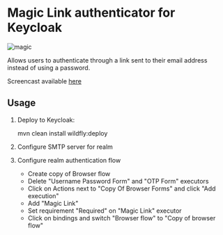 # Magic Link authenticator for Keycloak

![magic](https://media.giphy.com/media/12NUbkX6p4xOO4/giphy.gif)

Allows users to authenticate through a link sent to their email address instead of using a password.

Screencast available [here](https://youtu.be/oyUsI3QgEq8)

## Usage

1.  Deploy to Keycloak:

    mvn clean install wildfly:deploy

2.  Configure SMTP server for realm

3.  Configure realm authentication flow

    -   Create copy of Browser flow
    -   Delete "Username Password Form" and "OTP Form" executors
    -   Click on Actions next to "Copy Of Browser Forms" and click "Add execution"
    -   Add "Magic Link"
    -   Set requirement "Required" on "Magic Link" executor
    -   Click on bindings and switch "Browser flow" to "Copy of browser flow" 
